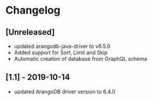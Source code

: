 # Changelog

## [Unreleased]

- updated arangodb-java-driver to v6.5.0
- Added support for Sort, Limit and Skip
- Automatic creation of database from GraphQL schema

## [1.1] - 2019-10-14

- updated ArangoDB driver version to 6.4.0

